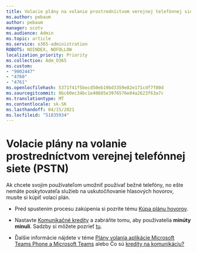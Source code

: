 ```yaml
---
title: Volacie plány na volanie prostredníctvom verejnej telefónnej siete (PSTN)
ms.author: pebaum
author: pebaum
manager: scotv
ms.audience: Admin
ms.topic: article
ms.service: o365-administration
ROBOTS: NOINDEX, NOFOLLOW
localization_priority: Priority
ms.collection: Adm_O365
ms.custom:
- "9002447"
- "4760"
- "4761"
ms.openlocfilehash: 5371f41f5becd50eb19bd3359e82e171cdf7f80d
ms.sourcegitcommit: 8bc60ec34bc1e40685e3976576e04a2623f63a7c
ms.translationtype: MT
ms.contentlocale: sk-SK
ms.lasthandoff: 04/15/2021
ms.locfileid: "51835934"
---
```

# <a name="pstn-calling-plans"></a>Volacie plány na volanie prostredníctvom verejnej telefónnej siete (PSTN)

Ak chcete svojim používateľom umožniť používať bežné telefóny, no ešte nemáte poskytovateľa služieb na uskutočňovanie hlasových hovorov, musíte si kúpiť volací plán.

- Pred spustením procesu zakúpenia si pozrite tému [Kúpa plánu hovorov](https://docs.microsoft.com/MicrosoftTeams/calling-plans-for-office-365).

- Nastavte [Komunikačné kredity](https://docs.microsoft.com/microsoftteams/set-up-communications-credits-for-your-organization) a zabráňte tomu, aby používatelia **minúty minuli**. Sadzby si môžete pozrieť [tu](https://products.office.com/microsoft-teams/voice-calling). 

- Ďalšie informácie nájdete v téme [Plány volania aplikácie Microsoft Teams Phone a Microsoft Teams](https://docs.microsoft.com/MicrosoftTeams/calling-plan-landing-page) alebo Čo sú [kredity na komunikáciu?](https://docs.microsoft.com/microsoftteams/what-are-communications-credits)
